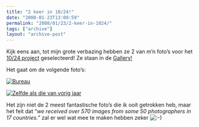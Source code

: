 ```yaml
---
title: "2 keer in 10/24!"
date: "2008-01-23T13:08:59"
permalink: "2008/01/23/2-keer-in-1024/"
tags: ["archive"]
layout: "archive-post"
---
```

Kijk eens aan, tot mijn grote verbazing hebben ze 2 van m’n foto’s voor het [10/24 project](http://www.perceptionthree.net/1024/index.html "http://www.perceptionthree.net/1024/index.html") geselecteerd! Ze staan in de [Gallery!](http://www.perceptionthree.net/1024/gallery.html "http://www.perceptionthree.net/1024/gallery.html")

Het gaat om de volgende foto’s:  
[](http://www.flickr.com/photos/simonvanherweghe/2005859425/ "Bureau by Simon Vanherweghe, on Flickr")

[![Bureau](http://farm3.static.flickr.com/2037/2005859425_bf185a724a_m.jpg)](http://www.flickr.com/photos/simonvanherweghe/2005859425/ "Bureau by Simon Vanherweghe, on Flickr")

[](http://www.flickr.com/photos/simonvanherweghe/2006653604/ "Zelfde als die van vorig jaar by Simon Vanherweghe, on Flickr")

[![Zelfde als die van vorig jaar](http://farm3.static.flickr.com/2280/2006653604_e05aa216e8_m.jpg)](http://www.flickr.com/photos/simonvanherweghe/2006653604/ "Zelfde als die van vorig jaar by Simon Vanherweghe, on Flickr")

Het zijn niet de 2 meest fantastische foto’s die ik ooit getrokken heb, maar het feit dat “_we received over 570 images from some 50 photographers in 17 countries._” zal er wel wat mee te maken hebben zeker ![:-)](http://www.donebysimon.be/blog/wp-includes/images/smilies/icon_smile.gif)
